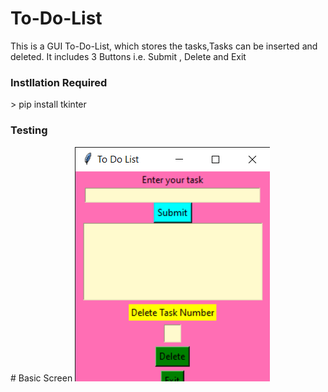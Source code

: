 # To-Do-List

This is a GUI To-Do-List, which stores the tasks,Tasks can be inserted and deleted. It includes 3 Buttons i.e. Submit , Delete and Exit
<h3>Instllation Required</h3> 
> pip install tkinter 
<h3>Testing </h3>
# Basic Screen
<img src ="https://github.com/ankita2002/To-Do-List/blob/main/To%20Do%20List%2025-02-2021%2011_53_31.png">
